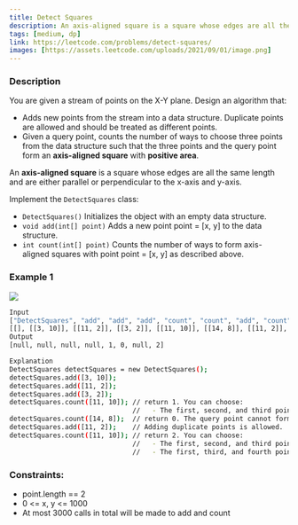 ```yaml
---
title: Detect Squares
description: An axis-aligned square is a square whose edges are all the same length and are either parallel or perpendicular to the x-axis and y-axis.
tags: [medium, dp]
link: https://leetcode.com/problems/detect-squares/
images: [https://assets.leetcode.com/uploads/2021/09/01/image.png]
---
```


### Description

You are given a stream of points on the X-Y plane. Design an algorithm that:

- Adds new points from the stream into a data structure. Duplicate points are allowed and should be treated as different points.
-  Given a query point, counts the number of ways to choose three points from the data structure such that the three points and the query point form an **axis-aligned square** with **positive area**.

An **axis-aligned square** is a square whose edges are all the same length and are either parallel or perpendicular to the x-axis and y-axis.

Implement the `DetectSquares` class:

- `DetectSquares()` Initializes the object with an empty data structure.
- `void add(int[] point)` Adds a new point point = [x, y] to the data structure.
- `int count(int[] point)` Counts the number of ways to form axis-aligned squares with point point = [x, y] as described above.


### Example 1

![](https://assets.leetcode.com/uploads/2021/09/01/image.png)

```bash
Input
["DetectSquares", "add", "add", "add", "count", "count", "add", "count"]
[[], [[3, 10]], [[11, 2]], [[3, 2]], [[11, 10]], [[14, 8]], [[11, 2]], [[11, 10]]]
Output
[null, null, null, null, 1, 0, null, 2]

Explanation
DetectSquares detectSquares = new DetectSquares();
detectSquares.add([3, 10]);
detectSquares.add([11, 2]);
detectSquares.add([3, 2]);
detectSquares.count([11, 10]); // return 1. You can choose:
                               //   - The first, second, and third points
detectSquares.count([14, 8]);  // return 0. The query point cannot form a square with any points in the data structure.
detectSquares.add([11, 2]);    // Adding duplicate points is allowed.
detectSquares.count([11, 10]); // return 2. You can choose:
                               //   - The first, second, and third points
                               //   - The first, third, and fourth points
```


### Constraints:

- point.length == 2
- 0 <= x, y <= 1000
- At most 3000 calls in total will be made to add and count